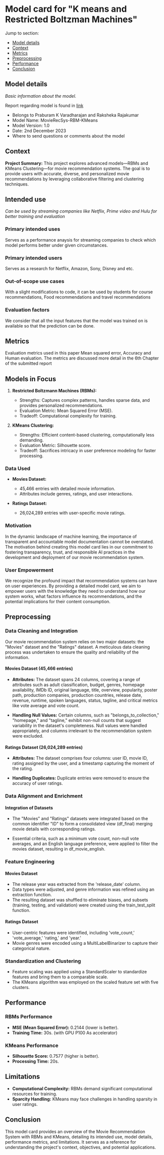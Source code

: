 # Model card for "K means and Restricted Boltzman Machines"

Jump to section:

- [Model details](#model-details)
- [Context](#Context)
- [Metrics](#metrics)
- [Preprocessing](#Preprocessing)
- [Performance](#Performance)
- [Conclusion](#Conclusion)

## Model details

_Basic information about the model._

Report regarding model is found in [link](#https://drive.google.com/file/d/1NHy3TYOmCJoWaYOsJu6u9FoxkevK2ETv/view?usp=sharing)

- Belongs to Praburam K Varadharajan and Raksheka Rajakumar
- Model Name: MovieRecSys-RBM-KMeans
- Model Version: 1.0
- Date: 2nd December 2023
- Where to send questions or comments about the model

## Context

**Project Summary:** This project explores advanced models—RBMs and KMeans Clustering—for movie recommendation systems. The goal is to provide users with accurate, diverse, and personalized movie recommendations by leveraging collaborative filtering and clustering techniques.

## Intended use

_Can be used by streaming companies like Netflix, Prime video and Hulu for better training and evaluation_


### Primary intended uses
Serves as a performance anaysis for streaming companies  to check which model performs better under given circumstances.

### Primary intended users
Serves as a research for Netflix, Amazon, Sony, Disney and etc.

### Out-of-scope use cases
With a slight modifications to code, it can be used by students for course recommendations, Food recommendations and travel recommendations


### Evaluation factors
We consider that all the input features that the model was trained on is available so that the prediction can be done.

## Metrics

Evaluation metrics used in this paper Mean squared error, Accuracy and Human evaluation. The metrics are discussed more detail in the 6th Chapter of the submitted report

## Models in Focus

1. **Restricted Boltzmann Machines (RBMs):**
   - Strengths: Captures complex patterns, handles sparse data, and provides personalized recommendations.
   - Evaluation Metric: Mean Squared Error (MSE).
   - Tradeoff: Computational complexity for training.

2. **KMeans Clustering:**
   - Strengths: Efficient content-based clustering, computationally less demanding.
   - Evaluation Metric: Silhouette score.
   - Tradeoff: Sacrifices intricacy in user preference modeling for faster processing.

### Data Used

- **Movies Dataset:**
  - 45,466 entries with detailed movie information.
  - Attributes include genres, ratings, and user interactions.

- **Ratings Dataset:**
  - 26,024,289 entries with user-specific movie ratings.


### Motivation
In the dynamic landscape of machine learning, the importance of transparent and accountable model documentation cannot be overstated. The motivation behind creating this model card lies in our commitment to fostering transparency, trust, and responsible AI practices in the development and deployment of our movie recommendation system.

### User Empowerment
We recognize the profound impact that recommendation systems can have on user experiences. By providing a detailed model card, we aim to empower users with the knowledge they need to understand how our system works, what factors influence its recommendations, and the potential implications for their content consumption.

## Preprocessing

### Data Cleaning and Integration

Our movie recommendation system relies on two major datasets: the "Movies" dataset and the "Ratings" dataset. A meticulous data cleaning process was undertaken to ensure the quality and reliability of the information.

#### Movies Dataset (45,466 entries)

- **Attributes:** The dataset spans 24 columns, covering a range of attributes such as adult classification, budget, genres, homepage availability, IMDb ID, original language, title, overview, popularity, poster path, production companies, production countries, release date, revenue, runtime, spoken languages, status, tagline, and critical metrics like vote average and vote count.

- **Handling Null Values:** Certain columns, such as "belongs_to_collection," "homepage," and "tagline," exhibit non-null counts that suggest variability in the dataset's completeness. Null values were handled appropriately, and columns irrelevant to the recommendation system were excluded.

#### Ratings Dataset (26,024,289 entries)

- **Attributes:** The dataset comprises four columns: user ID, movie ID, rating assigned by the user, and a timestamp capturing the moment of the rating.

- **Handling Duplicates:** Duplicate entries were removed to ensure the accuracy of user ratings.

### Data Alignment and Enrichment

#### Integration of Datasets

- The "Movies" and "Ratings" datasets were integrated based on the common identifier "ID" to form a consolidated view (df_final) merging movie details with corresponding ratings.

- Essential criteria, such as a minimum vote count, non-null vote averages, and an English language preference, were applied to filter the movies dataset, resulting in df_movie_english.

### Feature Engineering

#### Movies Dataset

- The release year was extracted from the 'release_date' column.
- Data types were adjusted, and genre information was refined using an extraction function.
- The resulting dataset was shuffled to eliminate biases, and subsets (training, testing, and validation) were created using the train_test_split function.

#### Ratings Dataset

- User-centric features were identified, including 'vote_count,' 'vote_average,' 'rating,' and 'year.'
- Movie genres were encoded using a MultiLabelBinarizer to capture their categorical nature.

### Standardization and Clustering

- Feature scaling was applied using a StandardScaler to standardize features and bring them to a comparable scale.
- The KMeans algorithm was employed on the scaled feature set with five clusters.



## Performance

### RBMs Performance

- **MSE (Mean Squared Error):** 0.2144 (lower is better).
- **Training Time:** 30s. (with GPU P100 As accelerator)

### KMeans Performance

- **Silhouette Score:** 0.7577 (higher is better).
- **Processing Time:** 20s.

## Limitations

- **Computational Complexity:** RBMs demand significant computational resources for training.
- **Sparcity Handling:** KMeans may face challenges in handling sparsity in user ratings.


## Conclusion

This model card provides an overview of the Movie Recommendation System with RBMs and KMeans, detailing its intended use, model details, performance metrics, and limitations. It serves as a reference for understanding the project's context, objectives, and potential applications.


